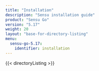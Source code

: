 ```yaml
---
title: "Installation"
description: "Sensu installation guide"
product: "Sensu Go"
version: "5.17"
weight: 20
layout: "base-for-directory-listing"
menu:
  sensu-go-5.17:
    identifier: installation
---
```


{{< directoryListing >}}
